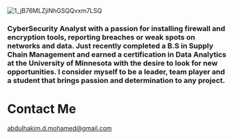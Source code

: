 
![1_jB76MLZjiNhGSQQvxm7LSQ](https://user-images.githubusercontent.com/83378141/119193317-7438e300-ba4f-11eb-8b73-2ddb4fc84af5.gif)

### CyberSecurity Analyst with a passion for installing firewall and encryption tools, reporting breaches or weak spots on networks and data. Just recently completed a B.S in Supply Chain Management and earned a certification in Data Analytics at the University of Minnesota with the desire to look for new opportunities. I consider myself to be a leader, team player and a student that brings passion and determination to any project. 



# Contact Me
abdulhakim.d.mohamed@gmail.com




